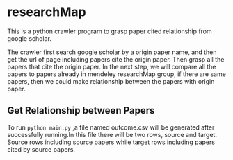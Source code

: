 # researchMap
This is a python crawler program to grasp paper cited relationship from google scholar. 

The crawler first search google scholar by a origin paper name, and then get the url of page including papers cite the origin paper. Then grasp all the papers that cite the origin paper. In the next step, we will compare all the papers to papers already in mendeley researchMap group, if there are same papers, then we could make relationship between the papers with origin paper.

## Get Relationship between Papers
To run 
        <code>python main.py</code>
,a file named outcome.csv will be generated after successfully running.In this file there will be two rows, source and target. Source rows including source papers while target rows including papers cited by source papers.
